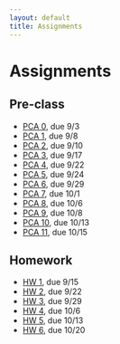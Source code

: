 ```yaml
---
layout: default
title: Assignments
---
```


# Assignments

## Pre-class

- [PCA 0](assignments/pca0.md), due 9/3   
- [PCA 1](assignments/pca1.md), due 9/8
- [PCA 2](assignments/pca2.md), due 9/10
- [PCA 3](assignments/pca3.md), due 9/17
- [PCA 4](assignments/pca4.md), due 9/22
- [PCA 5](assignments/pca5.md), due 9/24
- [PCA 6](assignments/pca6.md), due 9/29
- [PCA 7](assignments/pca7.md), due 10/1
- [PCA 8](assignments/pca8.md), due 10/6
- [PCA 9](assignments/pca9.md), due 10/8
- [PCA 10](assignments/pca10.md), due 10/13
- [PCA 11](assignments/pca11.md), due 10/15
    
<!--  
- [PCA 12](assignments/pca12.md), due 10/21
- [PCA 13](assignments/pca13.md), due 10/23
- [PCA 14](assignments/pca14.md), due 11/6
- [PCA 15](assignments/pca15.md), due 11/8
- [PCA 16](assignments/pca16.md), due 11/13
- [PCA 17](assignments/pca17.md), due 11/15
- [PCA 18](assignments/pca18.md)
- [PCA 19](assignments/pca19.md) -->

## Homework

- [HW 1](assignments/hw1.md), due 9/15
- [HW 2](assignments/hw2.md), due 9/22
- [HW 3](assignments/hw3.md), due 9/29 
- [HW 4](assignments/hw4.md), due 10/6
- [HW 5](assignments/hw5.md), due 10/13
- [HW 6](assignments/hw6.md), due 10/20
      
<!-- - [ICA 1](assignments/ica1.md), 8/30
- [ICA 2](assignments/ica2.md), 9/4
- [ICA 3](assignments/ica3.md), 9/11
- [ICA 4](assignments/ica4.md), 9/20
- [ICA 5](assignments/ica5.md), 9/25
- [ICA 6](assignments/ica6.md), 10/2
- [ICA 7](assignments/ica7.md), 10/4
- [ICA 8](assignments/ica8.md), 10/9
- [ICA 9](assignments/ica9.md), 10/11
- [ICA 10](assignments/ica10.md), 10/16
- [ICA 11](assignments/ica11.md), 10/30
- [ICA 12](assignments/ica12.md), 11/1
- [ICA 13](assignments/ica13.md), 11/6
- [ICA 14](assignments/ica14.md)
- [ICA 15](assignments/ica15.md) -->
  